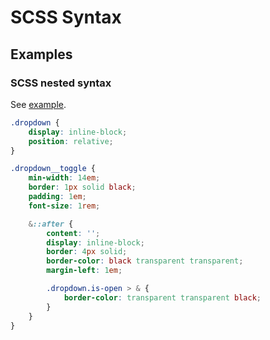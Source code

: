 # SCSS Syntax

## Examples

### SCSS nested syntax

See [example](./../../../code_examples/2019Q4/0904-Dropdown-in-sass/README.md).

```scss
.dropdown {
    display: inline-block;
    position: relative;
}

.dropdown__toggle {
    min-width: 14em;
    border: 1px solid black;
    padding: 1em;
    font-size: 1rem;

    &::after {
        content: '';
        display: inline-block;
        border: 4px solid;
        border-color: black transparent transparent;
        margin-left: 1em;

        .dropdown.is-open > & {
            border-color: transparent transparent black;
        }
    }
}
```
